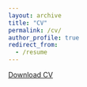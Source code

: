 ```yaml
---
layout: archive
title: "CV"
permalink: /cv/
author_profile: true
redirect_from:
  - /resume
---
```


[Download CV](http://ngancz.github.io/files/cv_website_april25.pdf)



